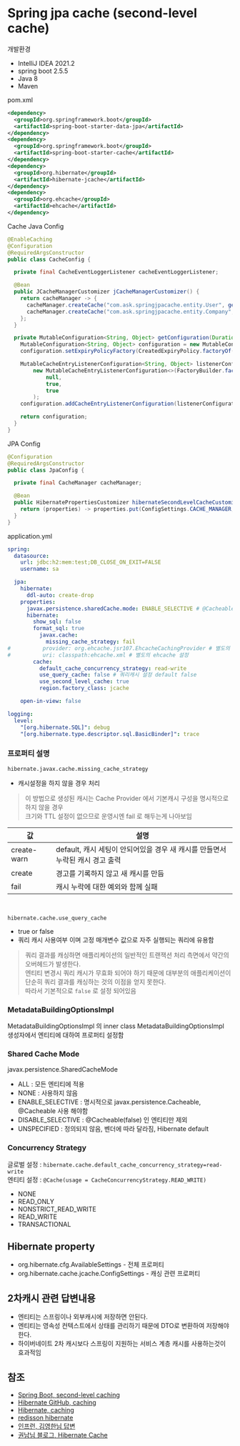 # Spring jpa cache (second-level cache)
개발환경
- IntelliJ IDEA 2021.2
- spring boot 2.5.5
- Java 8
- Maven

pom.xml
```xml
<dependency>
  <groupId>org.springframework.boot</groupId>
  <artifactId>spring-boot-starter-data-jpa</artifactId>
</dependency>
<dependency>
  <groupId>org.springframework.boot</groupId>
  <artifactId>spring-boot-starter-cache</artifactId>
</dependency>
<dependency>
  <groupId>org.hibernate</groupId>
  <artifactId>hibernate-jcache</artifactId>
</dependency>
<dependency>
  <groupId>org.ehcache</groupId>
  <artifactId>ehcache</artifactId>
</dependency>
```
Cache Java Config
```java
@EnableCaching
@Configuration
@RequiredArgsConstructor
public class CacheConfig {

  private final CacheEventLoggerListener cacheEventLoggerListener;

  @Bean
  public JCacheManagerCustomizer jCacheManagerCustomizer() {
    return cacheManager -> {
      cacheManager.createCache("com.ask.springjpacache.entity.User", getConfiguration(new Duration(SECONDS, 5)));
      cacheManager.createCache("com.ask.springjpacache.entity.Company", getConfiguration(new Duration(SECONDS, 5)));
    };
  }

  private MutableConfiguration<String, Object> getConfiguration(Duration duration) {
    MutableConfiguration<String, Object> configuration = new MutableConfiguration<>();
    configuration.setExpiryPolicyFactory(CreatedExpiryPolicy.factoryOf(duration));

    MutableCacheEntryListenerConfiguration<String, Object> listenerConfiguration =
        new MutableCacheEntryListenerConfiguration<>(FactoryBuilder.factoryOf(cacheEventLoggerListener),
            null,
            true,
            true
        );
    configuration.addCacheEntryListenerConfiguration(listenerConfiguration);

    return configuration;
  }
}
```
JPA Config
```java
@Configuration
@RequiredArgsConstructor
public class JpaConfig {

  private final CacheManager cacheManager;

  @Bean
  public HibernatePropertiesCustomizer hibernateSecondLevelCacheCustomizer() {
    return (properties) -> properties.put(ConfigSettings.CACHE_MANAGER, cacheManager);
  }
}
```

application.yml
```yaml
spring:
  datasource:
    url: jdbc:h2:mem:test;DB_CLOSE_ON_EXIT=FALSE
    username: sa

  jpa:
    hibernate:
      ddl-auto: create-drop
    properties:
      javax.persistence.sharedCache.mode: ENABLE_SELECTIVE # @Cacheable 사용시 캐싱 적용
      hibernate:
        show_sql: false
        format_sql: true
          javax.cache:
            missing_cache_strategy: fail
#          provider: org.ehcache.jsr107.EhcacheCachingProvider # 별도의 프로바이더 사용시
#          uri: classpath:ehcache.xml # 별도의 ehcache 설정
        cache:
          default_cache_concurrency_strategy: read-write
          use_query_cache: false # 쿼리캐시 설정 default false
          use_second_level_cache: true
          region.factory_class: jcache

    open-in-view: false

logging:
  level:
    "[org.hibernate.SQL]": debug
    "[org.hibernate.type.descriptor.sql.BasicBinder]": trace
```

### 프로퍼티 설명
`hibernate.javax.cache.missing_cache_strategy`
- 캐시설정을 하지 않을 경우 처리
> 이 방법으로 생성된 캐시는 Cache Provider 에서 기본캐시 구성을 명시적으로 하지 않을 경우  
> 크기와 TTL 설정이 없으므로 운영시엔 fail 로 해두는게 나아보임

| 값 | 설명 |
|----|-----|
|create-warn|default, 캐시 세팅이 안되어있을 경우 새 캐시를 만들면서 누락된 캐시 경고 출력|
|create|경고를 기록하지 않고 새 캐시를 만듬|
|fail|캐시 누락에 대한 예외와 함께 실패|

<br>

`hibernate.cache.use_query_cache`
- true or false
- 쿼리 캐시 사용여부 이며 고정 매개변수 값으로 자주 실행되는 쿼리에 유용함
> 쿼리 결과를 캐싱하면 애플리케이션의 일반적인 트랜잭션 처리 측면에서 약간의 오버헤드가 발생한다.  
> 엔티티 변경시 쿼리 캐시가 무효화 되어야 하기 때문에 대부분의 애플리케이션이 단순히 쿼리 결과를 캐싱하는 것의 이점을 얻지 못한다.  
> 따라서 기본적으로 `false` 로 설정 되어있음

### MetadataBuildingOptionsImpl
MetadataBuildingOptionsImpl 의 inner class MetadataBuildingOptionsImpl  
생성자에서 엔티티에 대하여 프로퍼티 설정함

### Shared Cache Mode
javax.persistence.SharedCacheMode  
- ALL : 모든 엔티티에 적용
- NONE : 사용하지 않음
- ENABLE_SELECTIVE : 명시적으로 javax.persistence.Cacheable, @Cacheable 사용 해야함
- DISABLE_SELECTIVE : @Cacheable(false) 인 엔티티만 제외
- UNSPECIFIED : 정의되지 않음, 벤더에 따라 달라짐, Hibernate default

### Concurrency Strategy
글로벌 설정 : `hibernate.cache.default_cache_concurrency_strategy=read-write`  
엔티티 설정 : `@Cache(usage = CacheConcurrencyStrategy.READ_WRITE)`

- NONE
- READ_ONLY
- NONSTRICT_READ_WRITE
- READ_WRITE
- TRANSACTIONAL

## Hibernate property
- org.hibernate.cfg.AvailableSettings - 전체 프로퍼티
- org.hibernate.cache.jcache.ConfigSettings - 캐싱 관련 프로퍼티


## 2차캐시 관련 답변내용
- 엔티티는 스프링이나 외부캐시에 저장하면 안된다.
- 엔티티는 영속성 컨텍스트에서 상태를 관리하기 때문에  DTO로 변환하여 저장해야한다.
- 하이버네이트 2차 캐시보다 스프링이 지원하는 서비스 계층 캐시를 사용하는것이 효과적임

## 참조
- [Spring Boot, second-level caching](https://docs.spring.io/spring-boot/docs/current/reference/html/howto.html#howto.data-access.configure-hibernate-second-level-caching)
- [Hibernate GitHub, caching](https://github.com/hibernate/hibernate-orm/blob/main/documentation/src/main/asciidoc/userguide/chapters/caching/Caching.adoc)
- [Hibernate, caching](https://docs.jboss.org/hibernate/orm/5.4/userguide/html_single/Hibernate_User_Guide.html#caching)
- [redisson hibernate](https://pavankjadda.medium.com/implement-hibernate-2nd-level-cache-with-redis-spring-boot-and-spring-data-jpa-7cdbf5632883)
- [인프런, 김영한님 답변](https://www.inflearn.com/questions/33629)
- [권남님 블로그, Hibernate Cache](https://kwonnam.pe.kr/wiki/java/hibernate/cache)